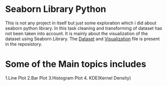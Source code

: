 # Seaborn Library Python
This is not any project in itself but just some exploration which i did about seaborn python library. In this task cleaning and transforming of dataset has not been taken into account. It is mainly about the visualization of the dataset using Seaborn Library.
The [Dataset](https://github.com/Ritesh-957/seaborn_python/blob/main/penguins.csv) and [Visualization](https://github.com/Ritesh-957/seaborn_python/blob/main/Seaborn_iscale.ipynb) file is present in the reposistory.
# Some of the Main topics includes
1.Line Plot
2.Bar Plot
3.Histogram Plot
4. KDE(Kernel Density)
